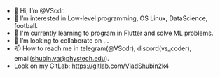 - 👋 Hi, I’m @VScdr.
- 👀 I’m interested in Low-level programming, OS Linux, DataScience, football.
- 🌱 I'm currently learning to program in Flutter and solve ML problems.
- 💞️ I’m looking to collaborate on ...
- 📫 How to reach me in telegram(@VScdr), discord(vs_coder), email(shubin.va@phystech.edu).
- Look on my GitLab: https://gitlab.com/VladShubin2k4
<!---
VS-CDR/VS-CDR is a ✨ special ✨ repository because its `README.md` (this file) appears on your GitHub profile.
You can click the Preview link to take a look at your changes.
--->
